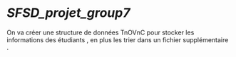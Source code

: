 # _SFSD_projet_group7_
On va créer une structure de données TnOVnC pour stocker les informations des étudiants , en plus les trier dans un fichier supplémentaire .

